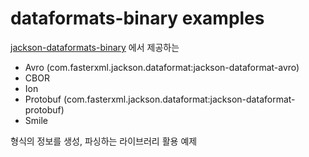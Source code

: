 # dataformats-binary examples

[jackson-dataformats-binary](hhttps://github.com/FasterXML/jackson-dataformats-binary) 에서 제공하는

* Avro (com.fasterxml.jackson.dataformat:jackson-dataformat-avro)
* CBOR
* Ion
* Protobuf (com.fasterxml.jackson.dataformat:jackson-dataformat-protobuf)
* Smile

형식의 정보를 생성, 파싱하는 라이브러리 활용 예제 